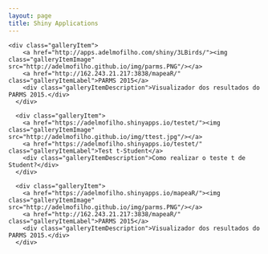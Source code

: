 ```yaml
---
layout: page
title: Shiny Applications
---
```


<div class="bandContent gallerySection">
    <div class="galleryIntro"></div>
    <div class="galleryItems">
    
    <div class="galleryItem">
        <a href="http://apps.adelmofilho.com/shiny/3LBirds/"><img class="galleryItemImage" src="http://adelmofilho.github.io/img/parms.PNG"/></a>
        <a href="http://162.243.21.217:3838/mapeaR/" class="galleryItemLabel">PARMS 2015</a>
        <div class="galleryItemDescription">Visualizador dos resultados do PARMS 2015.</div>
      </div>
      
      <div class="galleryItem">
        <a href="https://adelmofilho.shinyapps.io/testet/"><img class="galleryItemImage" src="http://adelmofilho.github.io/img/ttest.jpg"/></a>
        <a href="https://adelmofilho.shinyapps.io/testet/" class="galleryItemLabel">Test t-Student</a>
        <div class="galleryItemDescription">Como realizar o teste t de Student?</div>
      </div>      
      
      <div class="galleryItem">
        <a href="https://adelmofilho.shinyapps.io/mapeaR/"><img class="galleryItemImage" src="http://adelmofilho.github.io/img/parms.PNG"/></a>
        <a href="http://162.243.21.217:3838/mapeaR/" class="galleryItemLabel">PARMS 2015</a>
        <div class="galleryItemDescription">Visualizador dos resultados do PARMS 2015.</div>
      </div>
 </div>
